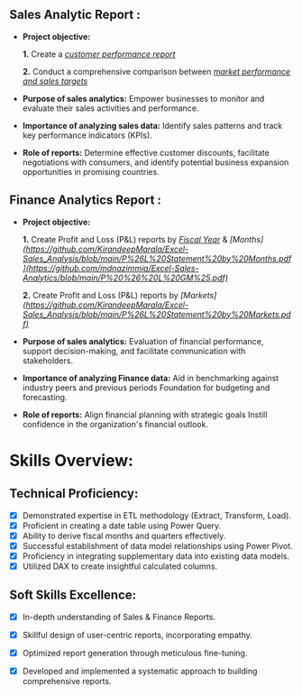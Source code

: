 ## Sales Analytic Report :


- **Project objective:** 

    **1.** Create a _[customer performance report](https://github.com/mdnazimmia/Excel-Sales-Analytics/blob/main/customer%20performance%20report.pdf)_
  
    **2.** Conduct a comprehensive comparison between _[market performance and sales targets](https://github.com/mdnazimmia/Excel-Sales-Analytics/blob/main/Market%20Performance%20vs%20Target.pdf)_

- **Purpose of sales analytics:** Empower businesses to monitor and evaluate their sales activities and performance.

- **Importance of analyzing sales data:** Identify sales patterns and track key performance indicators (KPIs).

- **Role of reports:** Determine effective customer discounts, facilitate negotiations with consumers, and identify potential business expansion opportunities in promising countries.


## Finance Analytics Report :

- **Project objective:** 

    **1.** Create Profit and Loss (P&L) reports by _[Fiscal Year]([https://github.com/KirandeepMarala/Excel-Sales_Analysis/blob/main/P%26L%20Statement%20by%20Fiscal%20Year.pdf)_ & _[Months](https://github.com/KirandeepMarala/Excel-Sales_Analysis/blob/main/P%26L%20Statement%20by%20Months.pdf](https://github.com/mdnazimmia/Excel-Sales-Analytics/blob/main/P%20%26%20L%20GM%25.pdf)_ 

   **2.** Create Profit and Loss (P&L) reports by _[Markets][(https://github.com/KirandeepMarala/Excel-Sales_Analysis/blob/main/P%26L%20Statement%20by%20Markets.pdf)](https://github.com/mdnazimmia/Excel-Sales-Analytics/blob/main/P%20%26%20L%20for%20Markets.pdf)_

- **Purpose of sales analytics:** Evaluation of financial performance, support decision-making, and facilitate communication with stakeholders.

- **Importance of analyzing Finance data:** Aid in benchmarking against industry peers and previous periods Foundation for budgeting and forecasting.

- **Role of reports:** Align financial planning with strategic goals Instill confidence in the organization's financial outlook.


# Skills Overview:

## Technical Proficiency:
- [x] Demonstrated expertise in ETL methodology (Extract, Transform, Load).
- [x] Proficient in creating a date table using Power Query.
- [x] Ability to derive fiscal months and quarters effectively.
- [x] Successful establishment of data model relationships using Power Pivot.
- [x] Proficiency in integrating supplementary data into existing data models.
- [x] Utilized DAX to create insightful calculated columns.

## Soft Skills Excellence:
- [x] In-depth understanding of Sales & Finance Reports.
- [x] Skillful design of user-centric reports, incorporating empathy.
- [x] Optimized report generation through meticulous fine-tuning.
- [x] Developed and implemented a systematic approach to building comprehensive reports.

